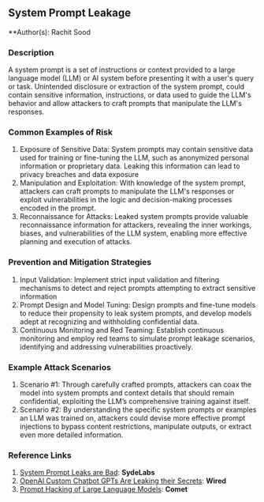 

## System Prompt Leakage

**Author(s): Rachit Sood

### Description

A system prompt is a set of instructions or context provided to a large language model (LLM) or AI system before presenting it with a user's query or task. 
Unintended disclosure or extraction of the system prompt, could contain sensitive information, instructions, or data used to guide the LLM's behavior and allow attackers to craft prompts that manipulate the LLM's responses.

### Common Examples of Risk

1. Exposure of Sensitive Data: System prompts may contain sensitive data used for training or fine-tuning the LLM, such as anonymized personal information or proprietary data. Leaking this information can lead to privacy breaches and data exposure
2. Manipulation and Exploitation: With knowledge of the system prompt, attackers can craft prompts to manipulate the LLM's responses or exploit vulnerabilities in the logic and decision-making processes encoded in the prompt.
3. Reconnaissance for Attacks: Leaked system prompts provide valuable reconnaissance information for attackers, revealing the inner workings, biases, and vulnerabilities of the LLM system, enabling more effective planning and execution of attacks.

### Prevention and Mitigation Strategies

1. Input Validation: Implement strict input validation and filtering mechanisms to detect and reject prompts attempting to extract sensitive information
2. Prompt Design and Model Tuning: Design prompts and fine-tune models to reduce their propensity to leak system prompts, and develop models adept at recognizing and withholding confidential data.
3. Continuous Monitoring and Red Teaming: Establish continuous monitoring and employ red teams to simulate prompt leakage scenarios, identifying and addressing vulnerabilities proactively.

### Example Attack Scenarios

1. Scenario #1: Through carefully crafted prompts, attackers can coax the model into system prompts and context details that should remain confidential, exploiting the LLM’s comprehensive training against itself.
2. Scenario #2: By understanding the specific system prompts or examples an LLM was trained on, attackers could devise more effective prompt injections to bypass content restrictions, manipulate outputs, or extract even more detailed information.

### Reference Links

1. [System Prompt Leaks are Bad](https://www.sydelabs.ai/blog/why-system-prompt-leaks-are-bad): **SydeLabs** 
2. [OpenAI Custom Chatbot GPTs Are Leaking their Secrets](https://www.wired.com/story/openai-custom-chatbots-gpts-prompt-injection-attacks/): **Wired**
3. [Prompt Hacking of Large Language Models](https://www.comet.com/site/blog/prompt-hacking-of-large-language-models/): **Comet**
